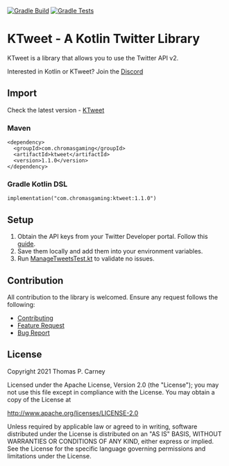 [![Gradle Build](https://github.com/ChromasIV/KTweet/actions/workflows/gradle-build.yml/badge.svg?branch=master)](https://github.com/ChromasIV/KTweet/actions/workflows/gradle-build.yml) [![Gradle Tests](https://github.com/ChromasIV/KTweet/actions/workflows/gradle-tests.yml/badge.svg)](https://github.com/ChromasIV/KTweet/actions/workflows/gradle-tests.yml)
# KTweet - A Kotlin Twitter Library
KTweet is a library that allows you to use the Twitter API v2.

Interested in Kotlin or KTweet? Join the [Discord](https://discord.gg/aSBXXkzb3f)

## Import
Check the latest version - [KTweet](https://search.maven.org/artifact/com.chromasgaming/ktweet)

### Maven
```
<dependency>
  <groupId>com.chromasgaming</groupId>
  <artifactId>ktweet</artifactId>
  <version>1.1.0</version>
</dependency>
```

### Gradle Kotlin DSL

```
implementation("com.chromasgaming:ktweet:1.1.0")
```

## Setup
1. Obtain the API keys from your Twitter Developer portal. Follow this [guide](https://developer.twitter.com/en/docs/twitter-api/getting-started/getting-access-to-the-twitter-api).
2. Save them locally and add them into your environment variables. 
3. Run [ManageTweetsTest.kt](src/test/kotlin/com/chromasgaming/ktweet/tweets/ManageTweetsTest.kt) to validate no issues.

## Contribution  
All contribution to the library is welcomed.
Ensure any request follows the following:

 - [Contributing](https://github.com/ChromasIV/KTweet/blob/ChromasIV-contributing-draft-1/CONTRIBUTING.md)
 - [Feature Request](https://github.com/ChromasIV/KTweet/blob/master/.github/ISSUE_TEMPLATE/feature_request.md)
 - [Bug Report](https://github.com/ChromasIV/KTweet/blob/master/.github/ISSUE_TEMPLATE/bug_report.md)


## License
   Copyright 2021 Thomas P. Carney

   Licensed under the Apache License, Version 2.0 (the "License");
   you may not use this file except in compliance with the License.
   You may obtain a copy of the License at
   
   http://www.apache.org/licenses/LICENSE-2.0

   Unless required by applicable law or agreed to in writing, software
   distributed under the License is distributed on an "AS IS" BASIS,
   WITHOUT WARRANTIES OR CONDITIONS OF ANY KIND, either express or implied.
   See the License for the specific language governing permissions and
   limitations under the License.
